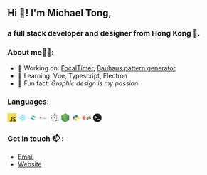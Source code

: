 ## Hi 👋! I'm Michael Tong,
### a full stack developer and designer from Hong Kong 🌆.

<!-- <img align="center" src="https://github-readme-stats.vercel.app/api?username=Kerbodine&title_color=404040&icon_color=404040&text_color=737373&hide=contribs,issues&show_icons=true&hide_border=true"> -->

### About me🧑‍💻:
- 🔭 Working on: [FocalTimer](https://github.com/Kerbodine/pp-react-app), [Bauhaus pattern generator](https://bauhaus-pattern.netlify.app/)
- 🌱 Learning: Vue, Typescript, Electron
- 📌 Fun fact: *Graphic design is my passion*

### Languages:
<code><img height="20" src="https://raw.githubusercontent.com/github/explore/80688e429a7d4ef2fca1e82350fe8e3517d3494d/topics/javascript/javascript.png"></code>
<code><img height="20" src="https://raw.githubusercontent.com/github/explore/80688e429a7d4ef2fca1e82350fe8e3517d3494d/topics/react/react.png"></code>
<code><img height="20" src="https://raw.githubusercontent.com/github/explore/80688e429a7d4ef2fca1e82350fe8e3517d3494d/topics/tailwind/tailwind.png"></code>
<code><img height="20" src="https://raw.githubusercontent.com/github/explore/80688e429a7d4ef2fca1e82350fe8e3517d3494d/topics/mongodb/mongodb.png"></code>
<code><img height="20" src="https://raw.githubusercontent.com/github/explore/80688e429a7d4ef2fca1e82350fe8e3517d3494d/topics/electron/electron.png"></code>
<code><img height="20" src="https://raw.githubusercontent.com/github/explore/80688e429a7d4ef2fca1e82350fe8e3517d3494d/topics/nodejs/nodejs.png"></code>
<code><img height="20" src="https://raw.githubusercontent.com/github/explore/80688e429a7d4ef2fca1e82350fe8e3517d3494d/topics/python/python.png"></code>
<code><img height="20" src="https://raw.githubusercontent.com/github/explore/80688e429a7d4ef2fca1e82350fe8e3517d3494d/topics/git/git.png"></code>
<code><img height="20" src="https://raw.githubusercontent.com/github/explore/80688e429a7d4ef2fca1e82350fe8e3517d3494d/topics/terminal/terminal.png"></code>

<!-- <img align="center" src="https://github-readme-stats.vercel.app/api/top-langs/?username=Kerbodine&title_color=404040&layout=compact">
 -->
### Get in touch 📫 :
- [Email](mailto:contact.michaeltong@gmail.com)
- [Website](https://www.michaelytong.com/)
